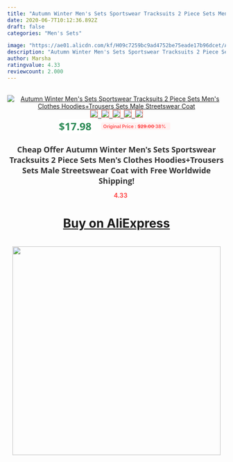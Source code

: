 ```yaml
---
title: "Autumn Winter Men's Sets Sportswear Tracksuits 2 Piece Sets Men's Clothes Hoodies+Trousers Sets Male Streetswear Coat"
date: 2020-06-7T10:12:36.892Z
draft: false
categories: "Men's Sets"

image: "https://ae01.alicdn.com/kf/H09c7259bc9ad4752be75eade17b96dcet/Autumn-Winter-Men-s-Sets-Sportswear-Tracksuits-2-Piece-Sets-Men-s-Clothes-Hoodies-Trousers-Sets.jpg"
description: "Autumn Winter Men's Sets Sportswear Tracksuits 2 Piece Sets Men's Clothes Hoodies+Trousers Sets Male Streetswear Coat"
author: Marsha
ratingvalue: 4.33
reviewcount: 2.000
---
```

<br>
<div style="text-align: center;">
<a href="https://s.click.aliexpress.com/e/_9wlrkZ" target="_blank" rel="nofollow noopener noreferrer"><img alt="Autumn Winter Men's Sets Sportswear Tracksuits 2 Piece Sets Men's Clothes Hoodies+Trousers Sets Male Streetswear Coat" class="magnifier-image" src="https://ae01.alicdn.com/kf/H09c7259bc9ad4752be75eade17b96dcet/Autumn-Winter-Men-s-Sets-Sportswear-Tracksuits-2-Piece-Sets-Men-s-Clothes-Hoodies-Trousers-Sets.jpg_640x640.jpg">
<br>
<img style="border:1px solid salmon" src="https://ae01.alicdn.com/kf/H09c7259bc9ad4752be75eade17b96dcet/Autumn-Winter-Men-s-Sets-Sportswear-Tracksuits-2-Piece-Sets-Men-s-Clothes-Hoodies-Trousers-Sets.jpg_120x120.jpg">&nbsp;&nbsp;<img style="border:1px solid salmon" src="https://ae01.alicdn.com/kf/H51b2dd9dfd4643b99351e97168d0dc76V/Autumn-Winter-Men-s-Sets-Sportswear-Tracksuits-2-Piece-Sets-Men-s-Clothes-Hoodies-Trousers-Sets.jpg_120x120.jpg">&nbsp;&nbsp;<img style="border:1px solid salmon" src="https://ae01.alicdn.com/kf/H2629ada64ef6431b92c63a63b25f11b3i/Autumn-Winter-Men-s-Sets-Sportswear-Tracksuits-2-Piece-Sets-Men-s-Clothes-Hoodies-Trousers-Sets.jpg_120x120.jpg">&nbsp;&nbsp;<img style="border:1px solid salmon" src="https://ae01.alicdn.com/kf/Hb51dc08de914437ca7c4c0067e775dab1/Autumn-Winter-Men-s-Sets-Sportswear-Tracksuits-2-Piece-Sets-Men-s-Clothes-Hoodies-Trousers-Sets.jpg_120x120.jpg">&nbsp;&nbsp;<img style="border:1px solid salmon" src="https://ae01.alicdn.com/kf/H4834c13628814962896b4bf8d676e52fM/Autumn-Winter-Men-s-Sets-Sportswear-Tracksuits-2-Piece-Sets-Men-s-Clothes-Hoodies-Trousers-Sets.jpg_120x120.jpg"></a></div><br0>
<div style="text-align: center;"><span style="background-color: white; border: 0px; box-sizing: border-box; color: seagreen; display: inline-block; font-family: &quot;open sans&quot; , &quot;arial&quot; , &quot;helvetica&quot; , sans-serif , &quot;heiti&quot;; font-size: 24px; font-stretch: inherit; font-weight: 700; line-height: inherit; margin: 0px 10px 0px 0px; padding: 0px; vertical-align: middle;">$17.98 </span>
<span style="background: rgb(255 , 241 , 241); border-radius: 3px; border: 0px; box-sizing: border-box; color: #ff4747; display: inline-block; font-family: inherit; font-size: 12px; font-stretch: inherit; font-style: inherit; font-variant: inherit; font-weight: 600; line-height: inherit; margin: 0px; padding: 2px 5px; transform: scale(0.9); vertical-align: middle;">Original Price : <b style="text-decoration: line-through;">$29.00 </b> 38%&nbsp;&nbsp;</span></div>
<h1 style="color: #333333; display: inline-block; font-family: &quot;open sans&quot; , &quot;arial&quot; , &quot;helvetica&quot; , sans-serif , &quot;heiti&quot;; font-size: 18px; font-stretch: inherit; font-weight: 700; text-align: center;">Cheap Offer Autumn Winter Men's Sets Sportswear Tracksuits 2 Piece Sets Men's Clothes Hoodies+Trousers Sets Male Streetswear Coat with Free Worldwide Shipping!</h1>
<div style="color: #ff4747; text-align: center;">
<img src="https://4.bp.blogspot.com/-M0ZcTcb-5uY/XleCXlxnR4I/AAAAAAAAAEc/OrjgMkXV1oMQFaCRZj5HQwOCBcu3w1FegCPcBGAYYCw/s1600/star.png" style="height: 15px;">&nbsp;<b>4.33</b></div>
<div class="button_cont" align="center"><a class="buynow_a" href="https://s.click.aliexpress.com/e/_9wlrkZ" target="_blank" rel="nofollow noopener noreferrer"><H1>Buy on AliExpress</H1></a></div><br>
<div class="separator" style="clear: both; text-align: center;">
<img src="https://lh3.googleusercontent.com/-pTy5HemUv9M/XlePHvY0dAI/AAAAAAAAAE4/0nX5iRUoIWY8eMW9Dpxeirr157OZliDIgCLcBGAsYHQ/s1600/badge.gif" width="480">
</div>
